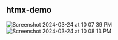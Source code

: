## htmx-demo
![Screenshot 2024-03-24 at 10 07 39 PM](https://github.com/sudo-self/htmx-demo/assets/119916323/2d522693-7565-4d76-a9f9-17ccda92720b)
![Screenshot 2024-03-24 at 10 08 13 PM](https://github.com/sudo-self/htmx-demo/assets/119916323/7fef1e85-0409-45ea-b2fa-8c1f5007d17d)
